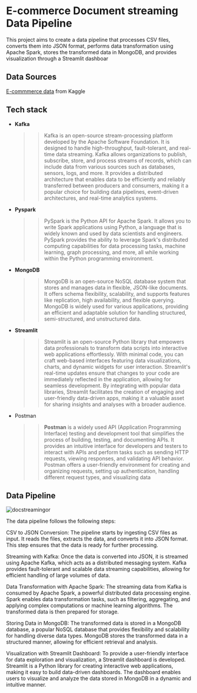 # E-commerce Document streaming Data Pipeline
 This project aims to create a data pipeline that processes CSV files, converts them into JSON format, performs data transformation using Apache Spark, stores the transformed data in MongoDB, and provides visualization through a Streamlit dashboar

## Data Sources
[E-commmerce data](https://www.kaggle.com/datasets/carrie1/ecommerce-data)  from Kaggle

## Tech stack
- **Kafka**
  >>Kafka is an open-source stream-processing platform developed by the Apache Software Foundation. It is designed to handle high-throughput, fault-tolerant, and real-time data streaming. Kafka allows organizations to publish, subscribe, store, and process streams of records, which can include data from various sources such as databases, sensors, logs, and more. It provides a distributed architecture that enables data to be efficiently and reliably transferred between producers and consumers, making it a popular choice for building data pipelines, event-driven architectures, and real-time analytics systems.
- **Pyspark**
  >>PySpark is the Python API for Apache Spark. It allows you to write Spark applications using Python, a language that is widely known and used by data scientists and engineers. PySpark provides the ability to leverage Spark's distributed computing capabilities for data processing tasks, machine learning, graph processing, and more, all while working within the Python programming environment.
- **MongoDB**
  >> MongoDB is an open-source NoSQL database system that stores and manages data in flexible, JSON-like documents. It offers schema flexibility, scalability, and supports features like replication, high availability, and flexible querying. MongoDB is widely used for various applications, providing an efficient and adaptable solution for handling structured, semi-structured, and unstructured data.
- **Streamlit**
  >>Streamlit is an open-source Python library that empowers data professionals to transform data scripts into interactive web applications effortlessly. With minimal code, you can craft web-based interfaces featuring data visualizations, charts, and dynamic widgets for user interaction. Streamlit's real-time updates ensure that changes to your code are immediately reflected in the application, allowing for seamless development. By integrating with popular data libraries, Streamlit facilitates the creation of engaging and user-friendly data-driven apps, making it a valuable asset for sharing insights and analyses with a broader audience.
- Postman
  >>**Postman** is a widely used API (Application Programming Interface) testing and development tool that simplifies the process of building, testing, and documenting APIs. It provides an intuitive interface for developers and testers to interact with APIs and perform tasks such as sending HTTP requests, viewing responses, and validating API behavior. Postman offers a user-friendly environment for creating and organizing requests, setting up authentication, handling different request types, and visualizing data

## Data Pipeline 

![docstreamingor](https://github.com/LogicAL007/E-commmerce-streaming-project/assets/122959675/3ee32cf2-1f8e-4a96-b6bf-d588de405e83)

The data pipeline follows the following steps:

CSV to JSON Conversion: The pipeline starts by ingesting CSV files as input. It reads the files, extracts the data, and converts it into JSON format. This step ensures that the data is ready for further processing.

Streaming with Kafka: Once the data is converted into JSON, it is streamed using Apache Kafka, which acts as a distributed messaging system. Kafka provides fault-tolerant and scalable data streaming capabilities, allowing for efficient handling of large volumes of data.

Data Transformation with Apache Spark: The streaming data from Kafka is consumed by Apache Spark, a powerful distributed data processing engine. Spark enables data transformation tasks, such as filtering, aggregating, and applying complex computations or machine learning algorithms. The transformed data is then prepared for storage.

Storing Data in MongoDB: The transformed data is stored in a MongoDB database, a popular NoSQL database that provides flexibility and scalability for handling diverse data types. MongoDB stores the transformed data in a structured manner, allowing for efficient retrieval and analysis.

Visualization with Streamlit Dashboard: To provide a user-friendly interface for data exploration and visualization, a Streamlit dashboard is developed. Streamlit is a Python library for creating interactive web applications, making it easy to build data-driven dashboards. The dashboard enables users to visualize and analyze the data stored in MongoDB in a dynamic and intuitive manner.
